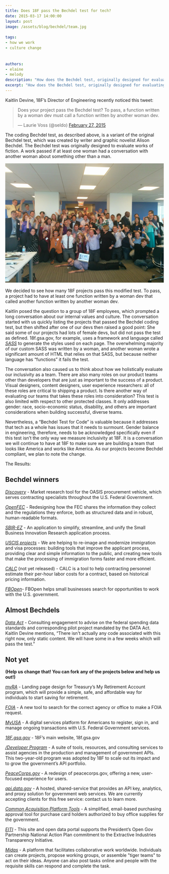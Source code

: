 ```yaml
---
title: Does 18F pass the Bechdel test for tech?
date: 2015-03-17 14:00:00
layout: post
image: /assets/blog/bechdel/team.jpg

tags:
- how we work
- culture change


authors:
- elaine
- melody
description: "How does the Bechdel test, originally designed for evaluating works for fiction, apply to technology projects? To pass, a function written by a woman dev must call a function written by another woman dev."
excerpt: "How does the Bechdel test, originally designed for evaluating works for fiction, apply to technology projects? To pass, a function written by a woman dev must call a function written by another woman dev."
---
```

Kaitlin Devine, 18F’s Director of Engineering recently noticed this
tweet:

<blockquote class="twitter-tweet" lang="en"><p>Does your project pass the Bechdel test? To pass, a function written by a woman dev must call a function written by another woman dev.</p>&mdash; Laurie Voss (@seldo) <a href="https://twitter.com/seldo/status/571453200093437952">February 27, 2015</a></blockquote>
<script async src="https://platform.twitter.com/widgets.js" charset="utf-8"></script>

The coding Bechdel test, as described above, is a variant of the
original Bechdel test, which was created by writer and graphic novelist
Alison Bechdel. The Bechdel test was originally designed to evaluate
works of fiction. A work passed if at least one woman had a conversation with another woman about something other than a man.

![The 18F team](/assets/blog/bechdel/team.jpg)

We decided to see how many 18F projects pass this modified test. To
pass, a project had to have at least one function written by a woman dev
that called another function written by another woman dev.

Kaitlin posed the question to a group of 18F employees, which prompted a
long conversation about our internal values and culture. The
conversation started with us quickly listing the projects that passed
the Bechdel coding test, but then shifted after one of our devs then
raised a good point: She said some of our projects had lots of female
devs, but did not pass the test as defined. 18f.gsa.gov, for example,
uses a framework and language called [*SASS*](http://sass-lang.com/) to generate the
styles used on each page. The overwhelming majority of our custom SASS was written by
a woman, and another woman wrote a significant amount of HTML that
relies on that SASS, but because neither language has “functions” it
fails the test.

The conversation also caused us to think about how we holistically
evaluate our inclusivity as a team. There are also many roles on our
product teams other than developers that are just as important to the
success of a product. Visual designers, content designers, user
experience researchers: all of these roles are critical to shipping a
product. Is there another way of evaluating our teams that takes these
roles into consideration? This test is also limited with respect to
other protected classes. It only addresses gender: race, socio-economic
status, disability, and others are important considerations when
building successful, diverse teams.

Nevertheless, a “Bechdel Test for Code” is valuable because it addresses
that tech as a whole has issues that it needs to surmount. Gender
balance in engineering, therefore, needs to be acknowledged specifically
even if this test isn’t the only way we measure inclusivity at 18F. It
is a conversation we will continue to have at 18F to make sure we are
building a team that looks like America and works like America. As our
projects become Bechdel compliant, we plan to note the change.

The Results:

## Bechdel winners

[*Discovery*](https://github.com/18F/discovery) - Market research tool
for the OASIS procurement vehicle, which serves contracting specialists
throughout the U.S. Federal Government.

[*OpenFEC*](https://github.com/18F/openFEC) - Redesigning how the FEC
shares the information they collect and the regulations they enforce,
both as structured data and in robust, human-readable formats.

[*SBIR-EZ*](https://github.com/18F/afsbirez) - An application to
simplify, streamline, and unify the Small Business Innovation Research
application process.

[*USCIS projects*](https://18f.gsa.gov/dashboard/project/uscis/) - We
are helping to re-image and modernize immigration and visa processes:
building tools that improve the applicant process, providing clear and
simple information to the public, and creating new tools that make the
processing of immigration forms faster and more efficient.

[*CALC*](https://github.com/18F/calc) (not yet released) - CALC is a
tool to help contracting personnel estimate their per-hour labor costs
for a contract, based on historical pricing information.

[*FBOpen*](https://github.com/18F/fbopen)- FBOpen helps small
businesses search for opportunities to work with the U.S. government.

## Almost Bechdels

[*Data
Act*](https://github.com/fedspendingtransparency/fedspendingtransparency.github.io) -
Consulting engagement to advise on the federal spending data standards
and corresponding pilot project mandated by the DATA Act. Kaitlin Devine
mentions, “There isn't actually any code associated with this right now,
only static content. We will have some in a few weeks which will pass
the test.”

## Not yet
**(Help us change that! You can fork any of the projects below
and help us out!)**

[*myRA*](https://github.com/18F/myra) - Landing page design for
Treasury’s My Retirement Account program, which will provide a simple,
safe, and affordable way for individuals to start saving for retirement.

[*FOIA*](https://github.com/18F/foia) - A new tool to search for the
correct agency or office to make a FOIA request.

[*MyUSA*](https://github.com/18F/myusa) -
A digital services platform for Americans to register, sign in, and
manage ongoing transactions with U.S. Federal Government services.

[*18F.gsa.gov*](https://github.com/18F/18f.gsa.gov) -
18F’s main website, 18f.gsa.gov

[*/Developer Program*](https://github.com/18F/API-All-the-X) -
A suite of tools, resources, and consulting services to assist agencies
in the production and management of government APIs. This two-year-old
program was adopted by 18F to scale out its impact and to grow the
government’s API portfolio.

[*PeaceCorps.gov*](https://github.com/18F/peacecorps-site) - A redesign
of peacecorps.gov, offering a new, user-focused experience for users.

[*api.data.gov*](https://github.com/18F/api.data.gov) - A hosted,
shared-service that provides an API key, analytics, and proxy solution
for government web services. We are currently accepting clients for this
free service: contact us to learn more.

[*Common Acquisition Platform Tools*](https://github.com/18F/C2) - A
simplified, email-based purchasing approval tool for purchase card
holders authorized to buy office supplies for the government.

[*EITI*](https://github.com/18F/doi-extractives-data) - This site and
open data portal supports the President’s Open Gov Partnership National
Action Plan commitment to the Extractive Industries Transparency
Initiative.

[*Midas*](https://github.com/18F/midas) - A platform that facilitates
collaborative work worldwide. Individuals can create projects, propose
working groups, or assemble "tiger teams" to act on their ideas. Anyone
can also post tasks online and people with the requisite skills can
respond and complete the task.

